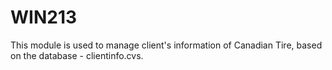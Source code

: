 # WIN213
 This module is used to manage client's information of Canadian Tire, based on the database - clientinfo.cvs.
